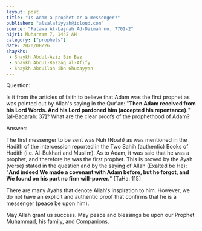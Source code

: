 ```yaml
---
layout: post
title: "Is Adam a prophet or a messenger?"
publisher: "alsalafiyyah@icloud.com"
source: "Fatawa Al-Lajnah Ad-Daimah no. 7701-2"
hijri: Muharram 7, 1442 AH
category: ["prophets"]
date: 2020/08/26
shaykhs: 
 - Shaykh Abdul-Aziz Bin Baz
 - Shaykh Abdul-Razzaq al-Afify
 - Shaykh Abdullah ibn Ghudayyan
---
```


Question:

Is it from the articles of faith to believe that Adam was the first prophet as was pointed out by Allah's saying in the Qur'an: "**Then Adam received from his Lord Words. And his Lord pardoned him (accepted his repentance).**" [al-Baqarah: 37]? What are the clear proofs of the prophethood of Adam?

Answer: 

The first messenger to be sent was Nuh (Noah) as was mentioned in the Hadith of the intercession reported in the Two Sahih (authentic) Books of Hadith (i.e. Al-Bukhari and Muslim). As to Adam, it was said that he was a prophet, and therefore he was the first prophet. This is proved by the Ayah (verse) stated in the question and by the saying of Allah (Exalted be He): "**And indeed We made a covenant with Adam before, but he forgot, and We found on his part no firm will-power.**" [TaHa: 115]

There are many Ayahs that denote Allah's inspiration to him. However, we do not have an explicit and authentic proof that confirms that he is a messenger (peace be upon him).

May Allah grant us success. May peace and blessings be upon our Prophet Muhammad, his family, and Companions.
